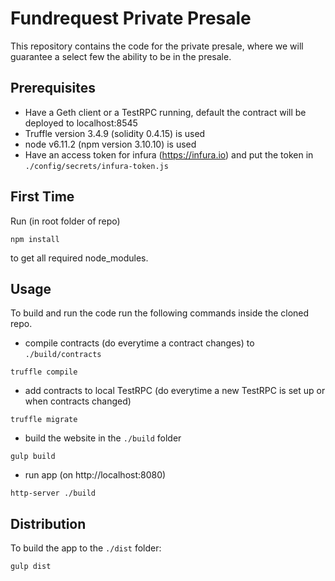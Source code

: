 # Fundrequest Private Presale

This repository contains the code for the private presale, where we will guarantee a select few the ability to be in the presale.

## Prerequisites
* Have a Geth client or a TestRPC running, default the contract will be deployed to localhost:8545
* Truffle version 3.4.9 (solidity 0.4.15) is used 
* node v6.11.2 (npm version 3.10.10) is used
* Have an access token for infura (https://infura.io) and put the token in `./config/secrets/infura-token.js`

## First Time
Run (in root folder of repo)
```
npm install
```
to get all required node_modules.

## Usage

To build and run the code run the following commands inside the cloned repo.

* compile contracts (do everytime a contract changes) to `./build/contracts`
```
truffle compile
```
* add contracts to local TestRPC (do everytime a new TestRPC is set up or when contracts changed)
```
truffle migrate
```
* build the website in the `./build` folder
```
gulp build
```
* run app (on http://localhost:8080)

```
http-server ./build
```

## Distribution

To build the app to the `./dist` folder:
```
gulp dist
```

